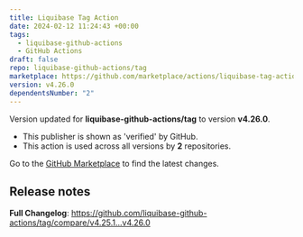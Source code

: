 ```yaml
---
title: Liquibase Tag Action
date: 2024-02-12 11:24:43 +00:00
tags:
  - liquibase-github-actions
  - GitHub Actions
draft: false
repo: liquibase-github-actions/tag
marketplace: https://github.com/marketplace/actions/liquibase-tag-action
version: v4.26.0
dependentsNumber: "2"
---
```



Version updated for **liquibase-github-actions/tag** to version **v4.26.0**.
- This publisher is shown as 'verified' by GitHub.
- This action is used across all versions by **2** repositories.

Go to the [GitHub Marketplace](https://github.com/marketplace/actions/liquibase-tag-action) to find the latest changes.

## Release notes

**Full Changelog**: https://github.com/liquibase-github-actions/tag/compare/v4.25.1...v4.26.0

